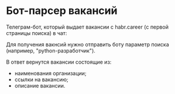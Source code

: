 # Бот-парсер вакансий

Телеграм-бот, который выдает вакансии с habr.career (с первой страницы поиска) в чат:

Для получения вакнсий нужно отправить боту параметр поиска (например, "python-разработчик").

В ответ вернутся вакансии состоящие из:
* наименования организации;
* ссылки на вакансию;
* описание вакансии.
